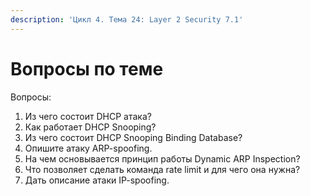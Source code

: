 ```yaml
---
description: 'Цикл 4. Тема 24: Layer 2 Security 7.1'
---
```


# Вопросы по теме

Вопросы:  
1. Из чего состоит DHCP атака?  
2. Как работает DHCP Snooping?  
3. Из чего состоит DHCP Snooping Binding Database?  
4. Опишите атаку ARP-spoofing.  
5. На чем основывается принцип работы Dynamic ARP Inspection?  
6. Что позволяет сделать команда rate limit и для чего она нужна?  
7. Дать описание атаки IP-spoofing.  


